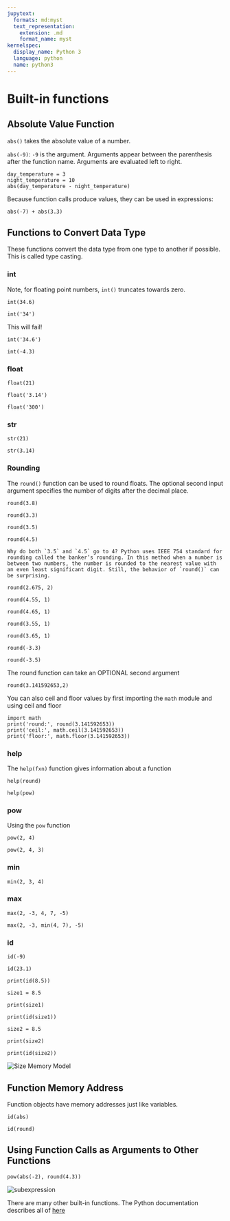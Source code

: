 ```yaml
---
jupytext:
  formats: md:myst
  text_representation:
    extension: .md
    format_name: myst
kernelspec:
  display_name: Python 3
  language: python
  name: python3
---
```


# Built-in functions

## Absolute Value Function
`abs()` takes the absolute value of a number. 

`abs(-9)`: `-9` is the argument. Arguments appear between the parenthesis after the function name. Arguments are evaluated left to right.

```{code-cell} ipython3
day_temperature = 3
night_temperature = 10
abs(day_temperature - night_temperature)
```

Because function calls produce values, they can be used in expressions:

```{code-cell} ipython3
abs(-7) + abs(3.3)
```

## Functions to Convert Data Type
These functions convert the data type from one type to another if possible. This is called type casting. 

### int

Note, for floating point numbers, `int()` truncates towards zero.

```{code-cell} ipython3
int(34.6)
```

```{code-cell} ipython3
int('34')
```

This will fail!
```{code-cell} ipython3
int('34.6')
```

```{code-cell} ipython3
int(-4.3)
```

### float

```{code-cell} ipython3
float(21)
```

```{code-cell} ipython3
float('3.14')
```

```{code-cell} ipython3
float('300')
```

### str

```{code-cell} ipython3
str(21)
```


```{code-cell} ipython3
str(3.14)
```


### Rounding
The `round()` function can be used to round floats. The optional second input argument specifies the number of digits after the decimal place. 

```{code-cell} ipython3
round(3.8)
```

```{code-cell} ipython3
round(3.3)
```

```{code-cell} ipython3
round(3.5)
```

```{code-cell} ipython3
round(4.5)
```

```{warning}
Why do both `3.5` and `4.5` go to 4? Python uses IEEE 754 standard for rounding called the banker’s rounding. In this method when a number is between two numbers, the number is rounded to the nearest value with an even least significant digit. Still, the behavior of `round()` can be surprising. 
```

```{code-cell} ipython3
round(2.675, 2)
```

```{code-cell} ipython3
round(4.55, 1)
```

```{code-cell} ipython3
round(4.65, 1)
```

```{code-cell} ipython3
round(3.55, 1)
```

```{code-cell} ipython3
round(3.65, 1)
```

```{code-cell} ipython3
round(-3.3)
```

```{code-cell} ipython3
round(-3.5)
```

The round function can take an OPTIONAL second argument

```{code-cell} ipython3
round(3.141592653,2)
```

You can also ceil and floor values by first importing the `math` module and using ceil and floor
```{code-cell} ipython3
import math
print('round:', round(3.141592653))
print('ceil:', math.ceil(3.141592653))
print('floor:', math.floor(3.141592653))
```


### help

The `help(fxn)` function gives information about a function

```{code-cell} ipython3
help(round)

```

```{code-cell} ipython3
help(pow)
```

### pow

Using the `pow` function

```{code-cell} ipython3
pow(2, 4)
```

```{code-cell} ipython3
pow(2, 4, 3) 
```


### min 

```{code-cell} ipython3
min(2, 3, 4)
```

### max

```{code-cell} ipython3
max(2, -3, 4, 7, -5)
```

```{code-cell} ipython3
max(2, -3, min(4, 7), -5)
```

### id 

```{code-cell} ipython3
id(-9)
```

```{code-cell} ipython3
id(23.1)
```

```{code-cell} ipython3
print(id(8.5))

size1 = 8.5

print(size1)

print(id(size1))

size2 = 8.5

print(size2)

print(id(size2))
```


![Size Memory Model](./size.png)

## Function Memory Address

Function objects have memory addresses just like variables. 

```{code-cell} ipython3
id(abs)
```

```{code-cell} ipython3
id(round)
```


## Using Function Calls as Arguments to Other Functions

```{code-cell} ipython3
pow(abs(-2), round(4.3))
```

![subexpression](./subexpression.png)



There are many other built-in functions. The Python documentation describes all of [here](https://docs.python.org/3/library/functions.html#built-in-functions)